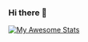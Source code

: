 ### Hi there 👋
[![My Awesome Stats](https://awesome-github-stats.azurewebsites.net/user-stats/7KIR7?cardType=github&theme=nightowl&Ring=DD2727&Border=7E81DD)](https://git.io/awesome-stats-card)
<!--
**7KIR7/7KIR7** is a ✨ _special_ ✨ repository because its `README.md` (this file) appears on your GitHub profile.

Here are some ideas to get you started:

- 🔭 I’m currently working on ...
- 🌱 I’m currently learning ...
- 👯 I’m looking to collaborate on ...
- 🤔 I’m looking for help with ...
- 💬 Ask me about ...
- 📫 How to reach me: ...
- 😄 Pronouns: ...
- ⚡ Fun fact: ...
-->
